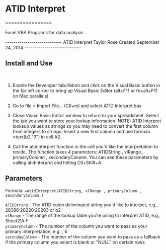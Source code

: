 <h1>ATID Interpret</h1>
================

Excel VBA Programs for data analysis

<p>
----------------------------
ATID Interpret
Taylor Rose
Created September 24, 2014
----------------------------
<h2>Install and Use</h2>
</p><br>

1. Enable the Developer tab/ribbon and click on the Visual Basic button in the far left corner to bring up Visual Basic Editor (alt+F11 or fn+alt+F11 on Mac parallels)

2. Go to file > Import File... (Ctl+m) and select ATID Interpret.bas

3. Close Visual Basic Editor window to return to your spreadsheet. Select the tab you want to store your lookup information. NOTE: ATID Interpret looksup values as strings so you may need to convert the first column from integers to strings. Insert a new first column and use formula =text(b2,"0") in cell A2.

4. Call the atidInterpret function in the cell you'd like the interpretation to reside. The function takes 4 parameters: ATIDString , vlRange , primaryColumn , secondaryColumn. You can see these parameters by calling atidInterpret and hitting Ctl+Shift+A.

<h2>Parameters </h2> 

Formula: `=atidInterpret(ATIDString, vlRange , primaryColumn , secondaryColumn )`


`ATIDString` - The ATID colon deliminated string you'd like to interpet, e.g., 28386:20220:20203 or b2
<br>
`vlRange` - The range of the lookup table you're using to interpret ATID, e.g., Sheet2!A:F
<br>
`primaryColumn` - The number of the column you want to pass as your primary interpretation, e.g. , 6
<br>
`secondayColumn` - The number of the column you want to pass as a fallback if the primary column you select is blank or "NULL" on certain rows



